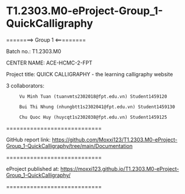 # T1.2303.M0-eProject-Group_1-QuickCalligraphy

========> Group 1 <=========

Batch no.: T1.2303.M0

CENTER NAME: ACE-HCMC-2-FPT

Project title: QUICK CALLIGRAPHY - the learning calligraphy website

3 collaborators:

         Vu Minh Tuan (tuanvmts2302018@fpt.edu.vn) Student1459120

         Bui Thi Nhung (nhungbtt1s2302041@fpt.edu.vn) Student1459130
         
         Chu Quoc Huy (huycqt1s2302038@fpt.edu.vn) Student1459125
============================

GitHub report link: https://github.com/Moxxi123/T1.2303.M0-eProject-Group_1-QuickCalligraphy/tree/main/Documentation

============================

eProject published at: https://moxxi123.github.io/T1.2303.M0-eProject-Group_1-QuickCalligraphy/

============================

